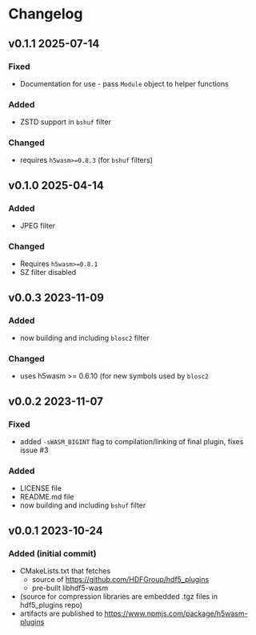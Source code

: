 # Changelog
## v0.1.1 2025-07-14
### Fixed
 - Documentation for use - pass `Module` object to helper functions
### Added
 - ZSTD support in `bshuf` filter
### Changed
 - requires `h5wasm>=0.8.3` (for `bshuf` filters)
## v0.1.0 2025-04-14
### Added
 - JPEG filter
### Changed
 - Requires `h5wasm>=0.8.1`
 - SZ filter disabled
## v0.0.3 2023-11-09
### Added
 - now building and including `blosc2` filter
### Changed
 - uses h5wasm >= 0.6.10 (for new symbols used by `blosc2`
## v0.0.2 2023-11-07
### Fixed
 - added `-sWASM_BIGINT` flag to compilation/linking of final plugin, fixes issue #3
### Added
 - LICENSE file
 - README.md file
 - now building and including `bshuf` filter
## v0.0.1 2023-10-24
### Added (initial commit)
 - CMakeLists.txt that fetches
   - source of https://github.com/HDFGroup/hdf5_plugins
   - pre-built libhdf5-wasm
 - (source for compression libraries are embedded .tgz files in hdf5_plugins repo)
 - artifacts are published to https://www.npmjs.com/package/h5wasm-plugins
